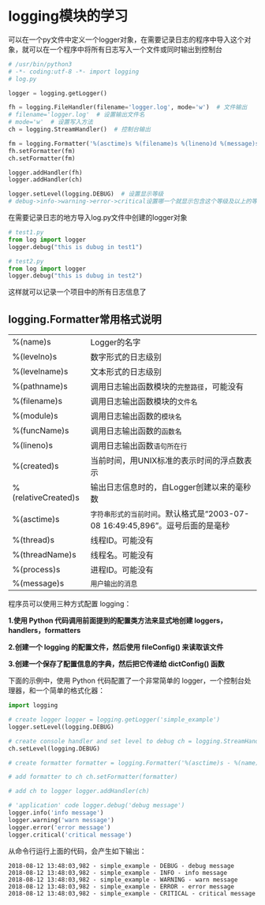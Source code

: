 # logging模块的学习
可以在一个py文件中定义一个logger对象，在需要记录日志的程序中导入这个对象，就可以在一个程序中将所有日志写入一个文件或同时输出到控制台
```python
# /usr/bin/python3
# -*- coding:utf-8 -*- import logging
# log.py

logger = logging.getLogger()

fh = logging.FileHandler(filename='logger.log', mode='w')  # 文件输出
# filename='logger.log'  # 设置输出文件名
# mode='w'  # 设置写入方法
ch = logging.StreamHandler()  # 控制台输出

fm = logging.Formatter('%(asctime)s %(filename)s %(lineno)d %(message)s')  # 设置输出格式
fh.setFormatter(fm)
ch.setFormatter(fm)

logger.addHandler(fh)  
logger.addHandler(ch)

logger.setLevel(logging.DEBUG)  # 设置显示等级
# debug->info->warning->error->critical设置哪一个就显示包含这个等级及以上的等级的信息
```

在需要记录日志的地方导入log.py文件中创建的logger对象
```python
# test1.py
from log import logger
logger.debug("this is dubug in test1")
```

```python
# test2.py
from log import logger
logger.debug("this is dubug in test2")
```
这样就可以记录一个项目中的所有日志信息了

## logging.Formatter常用格式说明
|||
|-|-|
|%(name)s|Logger的名字|
|%(levelno)s|数字形式的日志级别|
|%(levelname)s|文本形式的日志级别|
|%(pathname)s|调用日志输出函数模块的`完整路径`，可能没有|
|%(filename)s|调用日志输出函数模块的`文件名`|
|%(module)s|调用日志输出函数的`模块名`|
|%(funcName)s|调用日志输出函数的`函数名`|
|%(lineno)s|调用日志输出函数`语句所在行`|
|%(created)s|当前时间，用UNIX标准的表示时间的浮点数表示|
|%(relativeCreated)s|输出日志信息时的，自Logger创建以来的毫秒数 |
|%(asctime)s|`字符串形式的当前时间`。默认格式是“2003-07-08 16:49:45,896”。逗号后面的是毫秒 |
|%(thread)s|线程ID。可能没有 |
|%(threadName)s|线程名。可能没有 |
|%(process)s|进程ID。可能没有 |
|%(message)s|`用户输出的消息` |


  程序员可以使用三种方式配置 logging：

**1.使用 Python 代码调用前面提到的配置类方法来显式地创建 loggers，handlers，formatters** 

**2.创建一个 logging 的配置文件，然后使用 fileConfig() 来读取该文件**

**3.创建一个保存了配置信息的字典，然后把它传递给 dictConfig() 函数**

下面的示例中，使用 Python 代码配置了一个非常简单的 logger，一个控制台处理器，和一个简单的格式化器：
```python
import logging

# create logger logger = logging.getLogger('simple_example')
logger.setLevel(logging.DEBUG)

# create console handler and set level to debug ch = logging.StreamHandler()
ch.setLevel(logging.DEBUG)

# create formatter formatter = logging.Formatter('%(asctime)s - %(name)s - %(levelname)s - %(message)s')

# add formatter to ch ch.setFormatter(formatter)

# add ch to logger logger.addHandler(ch)

# 'application' code logger.debug('debug message')
logger.info('info message')
logger.warning('warn message')
logger.error('error message')
logger.critical('critical message')
```
从命令行运行上面的代码，会产生如下输出：
```text
2018-08-12 13:48:03,982 - simple_example - DEBUG - debug message
2018-08-12 13:48:03,982 - simple_example - INFO - info message
2018-08-12 13:48:03,982 - simple_example - WARNING - warn message
2018-08-12 13:48:03,982 - simple_example - ERROR - error message
2018-08-12 13:48:03,982 - simple_example - CRITICAL - critical message
```

